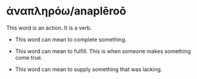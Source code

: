 # ἀναπληρόω/anaplēroō 
This word is an action. It is a verb.

* This word can mean to complete something.

* This word can mean to fulfill. This is when someone makes something come true.


* This word can mean to supply something that was lacking.
